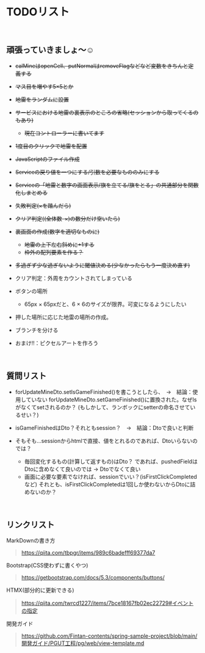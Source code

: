 # TODOリスト

</br>

## 頑張っていきましょ〜☺️

- ~~calMineはopenCell、putNormalはremoveFlagなどなど変数をきちんと定義する~~

- ~~マス目を増やす5×5とか~~

- ~~地雷をランダムに設置~~

- ~~サービスにおける地雷の裏表示のところの省略(セッションから取ってくるのもあり)~~

  - ~~現在コントローラーに書いてます~~

- ~~1度目のクリックで地雷を配置~~

- ~~JavaScriptのファイル作成~~

- ~~Serviceの戻り値を一つにする/引数を必要なもののみにする~~

- ~~Serviceの「地雷と数字の画面表示/旗を立てる/旗をとる」の共通部分を関数化しまとめる~~

- ~~失敗判定(×を踏んだら)~~

- ~~クリア判定((全体数-×)の数分だけ空いたら)~~

- ~~裏画面の作成(数字を適切なものに)~~

  - ~~地雷の上下左右斜めに+1する~~
  - ~~枠外の配列要素を作る？~~

- ~~多過ぎず少な過ぎないように閾値決める(少なかったらもう一度決め直す)~~

- クリア判定：外周をカウントされてしまっている

- ボタンの場所

  - 65px × 65pxだと、6 × 6のサイズが限界。可変になるようにしたい

- 押した場所に応じた地雷の場所の作成。

- ブランチを分ける

- おまけ!!：ピクセルアートを作ろう

</br>

## 質問リスト

- forUpdateMineDto.setIsGameFinished()を書こうとしたら、　→　結論：使用していない
  forUpdateMineDto.setGameFinished()に置換された。なぜIsがなくてsetされるのか？
  (もしかして、ランボックにsetterの命名させているせい？)

- isGameFinishedはDto？それともsession？　→　結論：Dtoで良いと判断
- そもそも...sessionからhtmlで直接、値をとれるのであれば、Dtoいらないのでは？
  - 毎回変化するもの(計算して返すもの)はDto？
    であれば、pushedFieldはDtoに含めなくて良いのでは → Dtoでなくて良い
  - 画面に必要な要素でなければ、sessionでいい？(isFirstClickCompletedなど)
    それとも、isFirstClickCompletedは1回しか使わないからDtoに詰めないのか？

</br>

## リンクリスト

MarkDownの書き方

> <https://qiita.com/tbpgr/items/989c6badefff69377da7>

Bootstrap(CSS使わずに書くやつ)

> <https://getbootstrap.com/docs/5.3/components/buttons/>

HTMX(部分的に更新できる)

> <https://qiita.com/twrcd1227/items/7bce18167fb02ec22729#イベントの指定>

開発ガイド

> <https://github.com/Fintan-contents/spring-sample-project/blob/main/開発ガイド/PGUT工程/pg/web/view-template.md>
